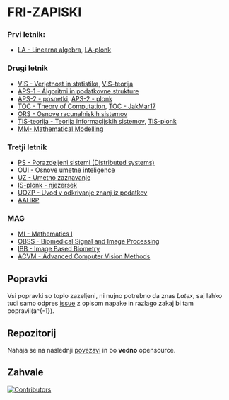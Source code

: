 # FRI-ZAPISKI

### Prvi letnik:
- [LA - Linearna algebra](https://spagnolog.github.io/FRI-ZAPISKI/LA/la.pdf), [LA-plonk](https://spagnolog.github.io/FRI-ZAPISKI/LA/plonk/la-plonk.pdf)

### Drugi letnik
- [VIS - Verjetnost in statistika](https://spagnolog.github.io/FRI-ZAPISKI/VIS/vis.pdf), [VIS-teorija](https://github.com/bl4ko/statistics-theory)
- [APS-1 - Algoritmi in podatkovne strukture](https://github.com/spagnoloG/FRI-ZAPISKI/blob/main/APS/aps.md)
- [APS-2 - posnetki](https://github.com/spagnoloG/FRI-ZAPISKI/blob/main/APS2/posnetki.md), [APS-2 - plonk](https://spagnolog.github.io/FRI-ZAPISKI/APS2/aps2.pdf)
- [TOC - Theory of Computation](https://spagnolog.github.io/FRI-ZAPISKI/TOC/toc.pdf), [TOC - JakMar17 ](https://github.com/JakMar17/IRZ-skripta )
- [ORS - Osnove racunalniskih sistemov](https://github.com/spagnoloG/FRI-ZAPISKI/blob/main/ORS/ors.md)
- [TIS-teorija - Teorija informacijskih sistemov](https://spagnolog.github.io/FRI-ZAPISKI/TIS/tis.pdf), [TIS-plonk](https://spagnolog.github.io/FRI-ZAPISKI/TIS/plonk.pdf)
- [MM- Mathematical Modelling](https://spagnolog.github.io/FRI-ZAPISKI/MM/mm.pdf)

### Tretji letnik
- [PS - Porazdeljeni sistemi (Distributed systems)](https://github.com/spagnoloG/FRI-ZAPISKI/blob/main/PS/PS.md)
- [OUI - Osnove umetne inteligence](https://spagnolog.github.io/FRI-ZAPISKI/OUI/oui.pdf)
- [UZ - Umetno zaznavanje](https://spagnolog.github.io/FRI-ZAPISKI/UZ/uz.pdf)
- [IS-plonk - njezersek](https://github.com/njezersek/Zapiski-vprasanja-inteligentni-sistemi)
- [UOZP - Uvod v odkrivanje znanj iz podatkov](https://github.com/spagnoloG/FRI-ZAPISKI/blob/main/UOZP/UOZP.md)
- [AAHRP ](https://spagnolog.github.io/FRI-ZAPISKI/AAHRP/aahrp.pdf)

### MAG

- [MI - Mathematics I](https://spagnolog.github.io/FRI-ZAPISKI/MI/mi.pdf)
- [OBSS - Biomedical Signal and Image Processing ](https://github.com/spagnoloG/FRI-ZAPISKI/blob/main/OBSS/OBSS.md)
- [IBB - Image Based Biometry](https://github.com/spagnoloG/FRI-ZAPISKI/blob/main/IBB/IBB.md)
- [ACVM - Advanced Computer Vision Methods ](https://spagnolog.github.io/FRI-ZAPISKI/ACVM/acvm.pdf)

## Popravki
Vsi popravki so toplo zazeljeni, ni nujno potrebno da znas _Latex_, saj lahko tudi samo odpres [issue](https://github.com/spagnoloG/FRI-ZAPISKI/issues) 
z opisom napake in razlago zakaj bi tam popravil(a^{-1}).

## Repozitorij
Nahaja se na naslednji [povezavi](https://github.com/spagnoloG/FRI-ZAPISKI) in bo **vedno** opensource. 

## Zahvale

[![Contributors](https://img.shields.io/badge/contributors-see%20here-blue)](https://github.com/spagnoloG/FRI-ZAPISKI/graphs/contributors)
